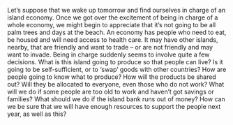 Let’s suppose that we wake up tomorrow and find ourselves in charge of an island economy. 
Once we got over the excitement of being in charge of a
whole economy, we might begin to appreciate that it’s not
going to be all palm trees and days at the beach. An economy
has people who need to eat, be housed and will need access
to health care. It may have other islands, nearby, that are
friendly and want to trade – or are not friendly and may want
to invade.
Being in charge suddenly seems to involve quite a few
decisions. What is this island going to produce so that people
can live? Is it going to be self-sufficient, or to ‘swap’ goods
with other countries? How are people going to know what to
produce? How will the products be shared out? Will they be
allocated to everyone, even those who do not work? What
will we do if some people are too old to work and haven’t got
savings or families? What should we do if the island bank
runs out of money? How can we be sure that we will have
enough resources to support the people next year, as well as
this?